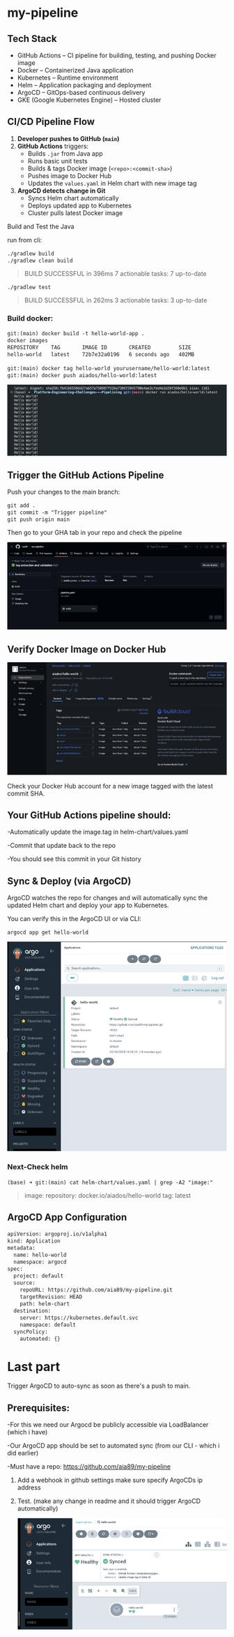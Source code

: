 
# my-pipeline

## Tech Stack

- GitHub Actions – CI pipeline for building, testing, and pushing Docker image
- Docker – Containerized Java application
- Kubernetes – Runtime environment
- Helm – Application packaging and deployment
- ArgoCD – GitOps-based continuous delivery
- GKE (Google Kubernetes Engine) – Hosted cluster


## CI/CD Pipeline Flow

1. **Developer pushes to GitHub (`main`)**
2. **GitHub Actions** triggers:
   - Builds `.jar` from Java app
   - Runs basic unit tests
   - Builds & tags Docker image (`<repo>:<commit-sha>`)
   - Pushes image to Docker Hub
   - Updates the `values.yaml` in Helm chart with new image tag
3. **ArgoCD detects change in Git**
   - Syncs Helm chart automatically
   - Deploys updated app to Kubernetes
   - Cluster pulls latest Docker image
  
   

Build and Test the Java 

run from cli:

```
./gradlew build
./gradlew clean build
```
 

>BUILD SUCCESSFUL in 396ms
7 actionable tasks: 7 up-to-date

``` 
./gradlew test
```

>BUILD SUCCESSFUL in 262ms
3 actionable tasks: 3 up-to-date




### Build docker:

```
git:(main) docker build -t hello-world-app .
docker images
REPOSITORY    TAG       IMAGE ID       CREATED         SIZE
hello-world   latest    72b7e32a0196   6 seconds ago   402MB

git:(main) docker tag hello-world yourusername/hello-world:latest
git:(main) docker push aiados/hello-world:latest
```
![Hello World running every 2 sec in CLI](assets/02.png)


## Trigger the GitHub Actions Pipeline
Push your changes to the main branch: 
```
git add .
git commit -m "Trigger pipeline"
git push origin main
```
Then go to your GHA tab in your repo and check the pipeline

![Pipeline built success](assets/03.png)



## Verify Docker Image on Docker Hub

![Check your Docker Hub account for a new image tagged with the latest commit SHA.](assets/04.png)


Check your Docker Hub account for a new image tagged with the latest commit SHA.

## Your GitHub Actions pipeline should:

 -Automatically update the image.tag in helm-chart/values.yaml
 
 -Commit that update back to the repo
 
 -You should see this commit in your Git history

##  Sync & Deploy (via ArgoCD)
ArgoCD watches the repo for changes and will automatically sync the updated Helm chart and deploy your app to Kubernetes.

You can verify this in the ArgoCD UI or via CLI:
```
argocd app get hello-world
```
 

 ![This ensures ArgoCD can deploy the latest image via GitOps](assets/06.png)

### Next-Check helm
                   
``` 
(base) ➜ git:(main) cat helm-chart/values.yaml | grep -A2 "image:"
```
> image:
  repository: docker.io/aiados/hello-world
  tag: latest


##  ArgoCD App Configuration
```
apiVersion: argoproj.io/v1alpha1
kind: Application
metadata:
  name: hello-world
  namespace: argocd
spec:
  project: default
  source:
    repoURL: https://github.com/aia89/my-pipeline.git
    targetRevision: HEAD
    path: helm-chart
  destination:
    server: https://kubernetes.default.svc
    namespace: default
  syncPolicy:
    automated: {}
```

# Last part 
Trigger ArgoCD to auto-sync as soon as there's a push to main.

## Prerequisites:

-For this we need our Argocd be publicly accessible via LoadBalancer (which i have)

-Our ArgoCD app should be set to automated sync (from our CLI - which i did earlier)

-Must have a repo:  https://github.com/aia89/my-pipeline

1. Add a webhook in github settings make sure specify ArgoCDs ip address
   
2. Test. (make any change in readme and it should trigger ArgoCD automatically)

    ![Final auto sync](assets/07.png)
